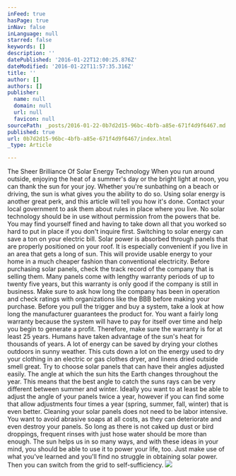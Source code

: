 ```yaml
---
inFeed: true
hasPage: true
inNav: false
inLanguage: null
starred: false
keywords: []
description: ''
datePublished: '2016-01-22T12:00:25.876Z'
dateModified: '2016-01-22T11:57:35.316Z'
title: ''
author: []
authors: []
publisher:
  name: null
  domain: null
  url: null
  favicon: null
sourcePath: _posts/2016-01-22-0b7d2d15-96bc-4bfb-a85e-671f4d9f6467.md
published: true
url: 0b7d2d15-96bc-4bfb-a85e-671f4d9f6467/index.html
_type: Article

---
```

The Sheer Brilliance Of Solar Energy Technology
When you run around outside, enjoying the heat of a summer's day or the bright light at noon, you can thank the sun for your joy. Whether you're sunbathing on a beach or driving, the sun is what gives you the ability to do so. Using solar energy is another great perk, and this article will tell you how it's done.
Contact your local government to ask them about rules in place where you live. No solar technology should be in use without permission from the powers that be. You may find yourself fined and having to take down all that you worked so hard to put in place if you don't inquire first.
Switching to solar energy can save a ton on your electric bill. Solar power is absorbed through panels that are properly positioned on your roof. It is especially convenient if you live in an area that gets a long of sun. This will provide usable energy to your home in a much cheaper fashion than conventional electricity.
Before purchasing solar panels, check the track record of the company that is selling them. Many panels come with lengthy warranty periods of up to twenty five years, but this warranty is only good if the company is still in business. Make sure to ask how long the company has been in operation and check ratings with organizations like the BBB before making your purchase.
Before you pull the trigger and buy a system, take a look at how long the manufacturer guarantees the product for. You want a fairly long warranty because the system will have to pay for itself over time and help you begin to generate a profit. Therefore, make sure the warranty is for at least 25 years.
Humans have taken advantage of the sun's heat for thousands of years. A lot of energy can be saved by drying your clothes outdoors in sunny weather. This cuts down a lot on the energy used to dry your clothing in an electric or gas clothes dryer, and linens dried outside smell great.
Try to choose solar panels that can have their angles adjusted easily. The angle at which the sun hits the Earth changes throughout the year. This means that the best angle to catch the suns rays can be very different between summer and winter. Ideally you want to at least be able to adjust the angle of your panels twice a year, however if you can find some that allow adjustments four times a year (spring, summer, fall, winter) that is even better.
Cleaning your solar panels does not need to be labor intensive. You want to avoid abrasive soaps at all costs, as they can deteriorate and even destroy your panels. So long as there is not caked up dust or bird droppings, frequent rinses with just hose water should be more than enough.
The sun helps us in so many ways, and with these ideas in your mind, you should be able to use it to power your life, too. Just make use of what you've learned and you'll find no struggle in obtaining solar power. Then you can switch from the grid to self-sufficiency.
![](https://the-grid-user-content.s3-us-west-2.amazonaws.com/de48d459-b1b6-42b2-bc90-7645f1ebdb73.jpg)